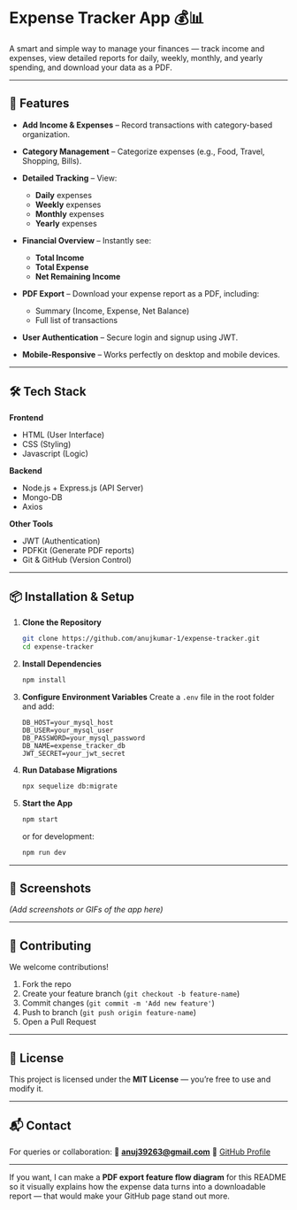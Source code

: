 
# **Expense Tracker App** 💰📊

A smart and simple way to manage your finances — track income and expenses, view detailed reports for daily, weekly, monthly, and yearly spending, and download your data as a PDF.

---

## **🚀 Features**

* **Add Income & Expenses** – Record transactions with category-based organization.
* **Category Management** – Categorize expenses (e.g., Food, Travel, Shopping, Bills).
* **Detailed Tracking** – View:

  * **Daily** expenses
  * **Weekly** expenses
  * **Monthly** expenses
  * **Yearly** expenses
* **Financial Overview** – Instantly see:

  * **Total Income**
  * **Total Expense**
  * **Net Remaining Income**
* **PDF Export** – Download your expense report as a PDF, including:

  * Summary (Income, Expense, Net Balance)
  * Full list of transactions
* **User Authentication** – Secure login and signup using JWT.
* **Mobile-Responsive** – Works perfectly on desktop and mobile devices.

---

## **🛠 Tech Stack**

**Frontend**

* HTML (User Interface)
* CSS  (Styling)
* Javascript (Logic)

**Backend**

* Node.js + Express.js (API Server)
* Mongo-DB
* Axios
  

**Other Tools**

* JWT (Authentication)
* PDFKit (Generate PDF reports)
* Git & GitHub (Version Control)

---

## **📦 Installation & Setup**

1. **Clone the Repository**

   ```bash
   git clone https://github.com/anujkumar-1/expense-tracker.git
   cd expense-tracker
   ```

2. **Install Dependencies**

   ```bash
   npm install
   ```

3. **Configure Environment Variables**
   Create a `.env` file in the root folder and add:

   ```env
   DB_HOST=your_mysql_host
   DB_USER=your_mysql_user
   DB_PASSWORD=your_mysql_password
   DB_NAME=expense_tracker_db
   JWT_SECRET=your_jwt_secret
   ```

4. **Run Database Migrations**

   ```bash
   npx sequelize db:migrate
   ```

5. **Start the App**

   ```bash
   npm start
   ```

   or for development:

   ```bash
   npm run dev
   ```

---

## **📸 Screenshots**

*(Add screenshots or GIFs of the app here)*

---

## **🤝 Contributing**

We welcome contributions!

1. Fork the repo
2. Create your feature branch (`git checkout -b feature-name`)
3. Commit changes (`git commit -m 'Add new feature'`)
4. Push to branch (`git push origin feature-name`)
5. Open a Pull Request

---

## **📜 License**

This project is licensed under the **MIT License** — you’re free to use and modify it.

---

## **📬 Contact**

For queries or collaboration:
📧 **[anuj39263@gmail.com](mailto:anuj39263@gmail.com)**
🔗 [GitHub Profile](https://github.com/anujkumar-1)

---

If you want, I can make a **PDF export feature flow diagram** for this README so it visually explains how the expense data turns into a downloadable report — that would make your GitHub page stand out more.
